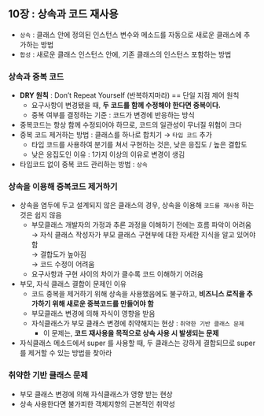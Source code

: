## 10장 : 상속과 코드 재사용

- `상속` : 클래스 안에 정의된 인스턴스 변수와 메소드를 자동으로 새로운 클래스에 추가하는 방법
- `합성` : 새로운 클래스 인스턴스 안에, 기존 클래스의 인스턴스 포함하는 방법

### 상속과 중복 코드

- **DRY 원칙** : Don’t Repeat Yourself (반복하지마라) == 단일 지점 제어 원칙
    - 요구사항이 변경됐을 때, **두 코드를 함께 수정해야 한다면 중복이다.**
    - 중복 여부를 결정하는 기준 : 코드가 변경에 반응하는 방식
- 중복코드는 항상 함께 수정되어야 하므로, 코드의 일관성이 무너질 위험이 크다
- 중복 코드 제거하는 방법 : 클래스를 하나로 합치기 → `타입 코드` 추가
    - 타입 코드를 사용하여 분기를 쳐서 구현하는 것은, 낮은 응집도 / 높은 결합도
    - 낮은 응집도인 이유 : 1가지 이상의 이유로 변경이 생김
- 타입코드 없이 중복 코드 관리하는 방법 : `상속`

### 상속을 이용해 중복코드 제거하기

- 상속을 염두에 두고 설계되지 않은 클래스의 경우, 상속을 이용해 `코드를 재사용` 하는 것은 쉽지 않음
    - 부모클래스 개발자의 가정과 추론 과정을 이해하기 전에는 흐름 파악이 어려움 <br>
    → 자식 클래스 작성자가 부모 클래스 구현부에 대한 자세한 지식을 알고 있어야 함 <br>
    → 결합도가 높아짐  <br>
    → 코드 수정이 어려움 <br>
    - 요구사항과 구현 사이의 차이가 클수록 코드 이해하기 어려움
- 부모, 자식 클래스 결합이 문제인 이유
    - 코드 중복을 제거하기 위해 상속을 사용했음에도 불구하고, **비즈니스 로직을 추가하기 위해 새로운 중복코드를 만들어야 함**
    - 부모클래스 변경에 의해 자식이 영향을 받음
    - 자식클래스가 부모 클래스 변경에 취약해지는 현상 : `취약한 기반 클래스 문제`
        - 이 문제는, **코드 재사용을 목적으로 상속 사용 시 발생되는 문제**
- 자식클래스 메소드에서 super 를 사용할 때, 두 클래스는 강하게 결합되므로 super 를 제거할 수 있는 방법을 찾아라

### 취약한 기반 클래스 문제
- 부모 클래스 변경에 의해 자식클래스가 영향 받는 현상
- 상속 사용한다면 불가피한 객체지향의 근본적인 취약성
